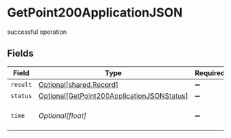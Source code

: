 # GetPoint200ApplicationJSON

successful operation


## Fields

| Field                                                                                                     | Type                                                                                                      | Required                                                                                                  | Description                                                                                               |
| --------------------------------------------------------------------------------------------------------- | --------------------------------------------------------------------------------------------------------- | --------------------------------------------------------------------------------------------------------- | --------------------------------------------------------------------------------------------------------- |
| `result`                                                                                                  | [Optional[shared.Record]](../../models/shared/record.md)                                                  | :heavy_minus_sign:                                                                                        | Point data                                                                                                |
| `status`                                                                                                  | [Optional[GetPoint200ApplicationJSONStatus]](../../models/operations/getpoint200applicationjsonstatus.md) | :heavy_minus_sign:                                                                                        | N/A                                                                                                       |
| `time`                                                                                                    | *Optional[float]*                                                                                         | :heavy_minus_sign:                                                                                        | Time spent to process this request                                                                        |